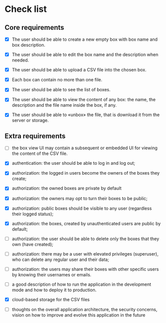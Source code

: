# Check list

## Core requirements

- [x] The user should be able to create a new empty box with box name and box description.

- [x] The user should be able to edit the box name and the description when needed.

- [x] The user should be able to upload a CSV file into the chosen box.

- [x] Each box can contain no more than one file.

- [x] The user should be able to see the list of boxes.

- [x] The user should be able to view the content of any box: the name, the description and the file name inside the box, if any.

- [x] The user should be able to «unbox» the file, that is download it from the server or storage.

## Extra requirements

- [ ] the box view UI may contain a subsequent or embedded UI for viewing the content of the CSV file.

- [x] authentication: the user should be able to log in and log out;

- [x] authorization: the logged in users become the owners of the boxes they create;

- [x] authorization: the owned boxes are private by default

- [x] authorization: the owners may opt to turn their boxes to be public;

- [x] authorization: public boxes should be visible to any user (regardless their logged status);

- [x] authorization: the boxes, created by unauthenticated users are public by default;

- [ ] authorization: the user should be able to delete only the boxes that they own (have created);

- [ ] authorization: there may be a user with elevated privileges (superuser), who can delete any regular user and their data;

- [ ] authorization: the users may share their boxes with other specific users by knowing their usernames or emails.

- [ ] a good description of how to run the application in the development mode and how to deploy it to production.

- [x] cloud-based storage for the CSV files

- [ ] thoughts on the overall application architecture, the security concerns, vision on how to improve and evolve this application in the future
